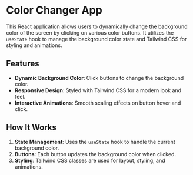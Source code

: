 # Color Changer App

This React application allows users to dynamically change the background color of the screen by clicking on various color buttons. It utilizes the `useState` hook to manage the background color state and Tailwind CSS for styling and animations.

## Features

- **Dynamic Background Color**: Click buttons to change the background color.
- **Responsive Design**: Styled with Tailwind CSS for a modern look and feel.
- **Interactive Animations**: Smooth scaling effects on button hover and click.

## How It Works

1. **State Management**: Uses the `useState` hook to handle the current background color.
2. **Buttons**: Each button updates the background color when clicked.
3. **Styling**: Tailwind CSS classes are used for layout, styling, and animations.
